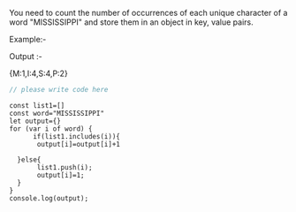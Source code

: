 You need to count the number of occurrences of each unique character of a word "MISSISSIPPI" and store them in an object in key, value pairs.


Example:-

Output :-

{M:1,I:4,S:4,P:2}

```javascript
// please write code here
```
 
```solution
const list1=[]
const word="MISSISSIPPI"
let output={}
for (var i of word) {
      if(list1.includes(i)){
       output[i]=output[i]+1
    
  }else{
       list1.push(i);
       output[i]=1;
  }
}
console.log(output);
```